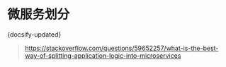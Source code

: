 # 微服务划分
{docsify-updated}

> https://stackoverflow.com/questions/59652257/what-is-the-best-way-of-splitting-application-logic-into-microservices